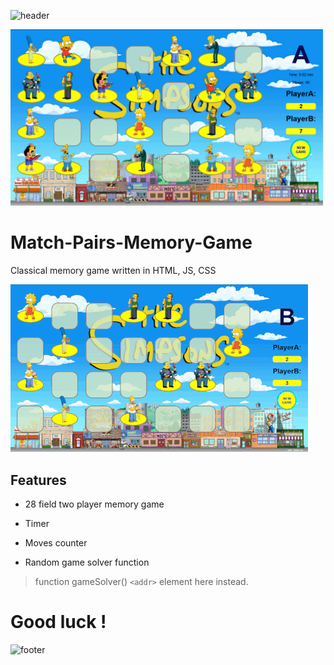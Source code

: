 ![header](https://capsule-render.vercel.app/api?type=slice&color=auto&height=130&section=header&text=Memory%20game&fontSize=30&fontAlign=80)

<img src="Screenshot.png" width="500px">

# Match-Pairs-Memory-Game
Classical memory game written in HTML, JS, CSS

![](Screen.gif) 

## Features
* 28 field two player memory game
* Timer
* Moves counter

* Random game solver function 
> function gameSolver()
`<addr>` element here instead.

# Good luck !

![footer](https://capsule-render.vercel.app/api?type=slice&color=auto&height=130&section=footer)

